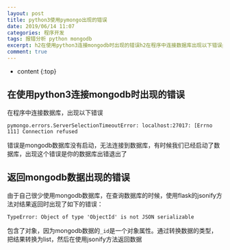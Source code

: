 ```yaml
---
layout: post
title: python3使用pymongo出现的错误
date: 2019/06/14 11:07
categories: 程序开发
tags: 报错分析 python mongodb
excerpt: h2在使用python3连接mongodb时出现的错误h2在程序中连接数据库出现以下错误precodeclasslanguageshellpymongoerrorsServerSelectionTimeoutErrorlocalhost27017Errno111Connectionrefusedcodepre错误是mongodb数据库没有启动无法连接到数据库有时候我们已经启动了数据库出现这个错误是
comment: true
---
```


* content
{:top}

## 在使用python3连接mongodb时出现的错误

在程序中连接数据库，出现以下错误

    
    
    pymongo.errors.ServerSelectionTimeoutError: localhost:27017: [Errno 111] Connection refused
    

错误是mongodb数据库没有启动，无法连接到数据库，有时候我们已经启动了数据库，出现这个错误是你的数据库出错退出了

## 返回mongodb数据出现的错误

由于自己很少使用mongodb数据库，在查询数据库的时候，使用flask的jsonify方法对结果返回时出现了如下的错误：

    
    
    TypeError: Object of type 'ObjectId' is not JSON serializable
    

包含了对象，因为mongodb数据的`_id`是一个对象属性。通过转换数据的类型，把结果转换为list，然后在使用jsonify方法返回数据


    